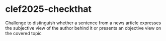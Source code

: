 # clef2025-checkthat
Challenge to distinguish whether a sentence from a news article expresses the subjective view of the author behind it or presents an objective view on the covered topic
